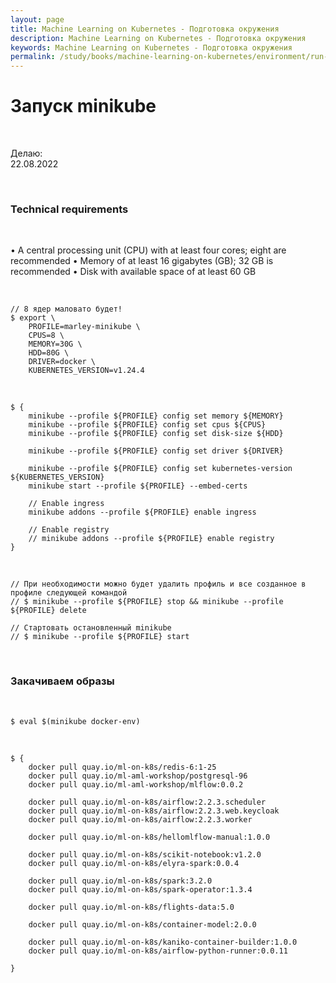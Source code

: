 ```yaml
---
layout: page
title: Machine Learning on Kubernetes - Подготовка окружения
description: Machine Learning on Kubernetes - Подготовка окружения
keywords: Machine Learning on Kubernetes - Подготовка окружения
permalink: /study/books/machine-learning-on-kubernetes/environment/run-minikube/
---
```


# Запуск minikube

<br/>

Делаю:  
22.08.2022

<br/>

### Technical requirements

<br/>

• A central processing unit (CPU) with at least four cores; eight are recommended
• Memory of at least 16 gigabytes (GB); 32 GB is recommended
• Disk with available space of at least 60 GB

<br/>

```
// 8 ядер маловато будет!
$ export \
    PROFILE=marley-minikube \
    CPUS=8 \
    MEMORY=30G \
    HDD=80G \
    DRIVER=docker \
    KUBERNETES_VERSION=v1.24.4
```

<br/>

```
$ {
    minikube --profile ${PROFILE} config set memory ${MEMORY}
    minikube --profile ${PROFILE} config set cpus ${CPUS}
    minikube --profile ${PROFILE} config set disk-size ${HDD}

    minikube --profile ${PROFILE} config set driver ${DRIVER}

    minikube --profile ${PROFILE} config set kubernetes-version ${KUBERNETES_VERSION}
    minikube start --profile ${PROFILE} --embed-certs

    // Enable ingress
    minikube addons --profile ${PROFILE} enable ingress

    // Enable registry
    // minikube addons --profile ${PROFILE} enable registry
}
```

<br/>

    // При необходимости можно будет удалить профиль и все созданное в профиле следующей командой
    // $ minikube --profile ${PROFILE} stop && minikube --profile ${PROFILE} delete

    // Стартовать остановленный minikube
    // $ minikube --profile ${PROFILE} start

<br/>

### Закачиваем образы

<br/>

```
$ eval $(minikube docker-env)
```

<br/>

```
$ {
    docker pull quay.io/ml-on-k8s/redis-6:1-25
    docker pull quay.io/ml-aml-workshop/postgresql-96
    docker pull quay.io/ml-aml-workshop/mlflow:0.0.2

    docker pull quay.io/ml-on-k8s/airflow:2.2.3.scheduler
    docker pull quay.io/ml-on-k8s/airflow:2.2.3.web.keycloak
    docker pull quay.io/ml-on-k8s/airflow:2.2.3.worker

    docker pull quay.io/ml-on-k8s/hellomlflow-manual:1.0.0

    docker pull quay.io/ml-on-k8s/scikit-notebook:v1.2.0
    docker pull quay.io/ml-on-k8s/elyra-spark:0.0.4

    docker pull quay.io/ml-on-k8s/spark:3.2.0
    docker pull quay.io/ml-on-k8s/spark-operator:1.3.4

    docker pull quay.io/ml-on-k8s/flights-data:5.0

    docker pull quay.io/ml-on-k8s/container-model:2.0.0

    docker pull quay.io/ml-on-k8s/kaniko-container-builder:1.0.0
    docker pull quay.io/ml-on-k8s/airflow-python-runner:0.0.11

}
```
